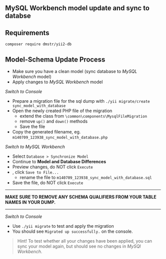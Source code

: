 ## MySQL Workbench model update and sync to databse

Requirements
------------

```
composer require dmstr/yii2-db
```

Model-Schema Update Process
---------------------------

- Make sure you have a clean model (sync database to *MySQL Workbench* model)
- Apply changes to *MySQL Workbench* model

*Switch to Console*

- Prepare a migration file for the sql dump with `./yii migrate/create sync_model_with_database`
- Open the newly created PHP file of the migration
  - extend the class from `\common\components\MysqlFileMigration`
  - remove `up()` and `down()` methods
  - Save the file
- Copy the generated filename, eg. `m140709_123938_sync_model_with_database.php`

*Switch to MySQL Workbench*

-  Select `Database > Synchronize Model`
  - Continue to **Model and Database Differences**
  - Preview changes, do NOT click `Execute`
- , click `Save to File...`
  - rename the file to `m140709_123938_sync_model_with_database.sql`
- Save the file,  do NOT click `Execute`

--------

**MAKE SURE TO REMOVE ANY SCHEMA QUALIFIERS FROM YOUR TABLE NAMES IN YOUR DUMP.**

--------

*Switch to Console*

- Use `./yii migrate` to test and apply the migration
- You should see `Migrated up successfully.` on the console.

> Hint! To test whether all your changes have been applied, you can sync your model again, but should see no changes in *MySQl Workbench*.
 
  
